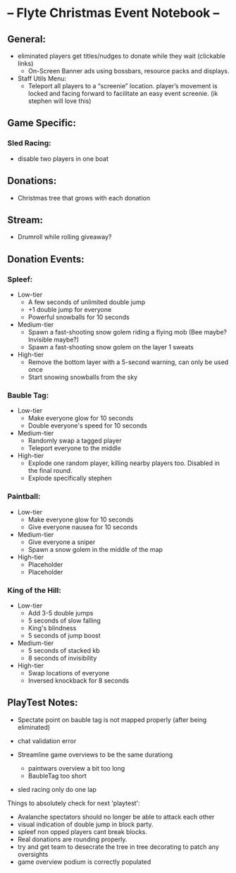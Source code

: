 # – Flyte Christmas Event Notebook –

## General:

- eliminated players get titles/nudges to donate while they wait (clickable links)
    - On-Screen Banner ads using bossbars, resource packs and displays.
- Staff Utils Menu:
    - Teleport all players to a “screenie” location. player’s movement is locked and facing forward to facilitate an easy event screenie. (ik stephen
      will love this)

## Game Specific:

### Sled Racing:

- disable two players in one boat

## Donations:

- Christmas tree that grows with each donation

## Stream:

- Drumroll while rolling giveaway?

## Donation Events:

### Spleef:

- Low-tier
    - A few seconds of unlimited double jump
    - +1 double jump for everyone
    - Powerful snowballs for 10 seconds
- Medium-tier
    - Spawn a fast-shooting snow golem riding a flying mob (Bee maybe? Invisible maybe?)
    - Spawn a fast-shooting snow golem on the layer 1 sweats
- High-tier
    - Remove the bottom layer with a 5-second warning, can only be used once
    - Start snowing snowballs from the sky

### Bauble Tag:

- Low-tier
    - Make everyone glow for 10 seconds
    - Double everyone's speed for 10 seconds
- Medium-tier
    - Randomly swap a tagged player
    - Teleport everyone to the middle
- High-tier
    - Explode one random player, killing nearby players too. Disabled in the final round.
    - Explode specifically stephen

### Paintball:

- Low-tier
    - Make everyone glow for 10 seconds
    - Give everyone nausea for 10 seconds
- Medium-tier
    - Give everyone a sniper
    - Spawn a snow golem in the middle of the map
- High-tier
    - Placeholder
    - Placeholder

### King of the Hill:

- Low-tier
    - Add 3-5 double jumps
    - 5 seconds of slow falling
    - King's blindness
    - 5 seconds of jump boost
- Medium-tier
    - 5 seconds of stacked kb
    - 8 seconds of invisibility
- High-tier
    - Swap locations of everyone
    - Inversed knockback for 8 seconds

## PlayTest Notes:

- Spectate point on bauble tag is not mapped properly (after being eliminated)
- chat validation error
- Streamline game overviews to be the same durationg
    - paintwars overview a bit too long
    - BaubleTag too short

- sled racing only do one lap

Things to absolutely check for next 'playtest':
- Avalanche spectators should no longer be able to attack each other
- visual indication of double jump in block party.
- spleef non opped players cant break blocks.
- Real donations are rounding properly.
- try and get team to desecrate the tree in tree decorating to patch any oversights
- game overview podium is correctly populated
